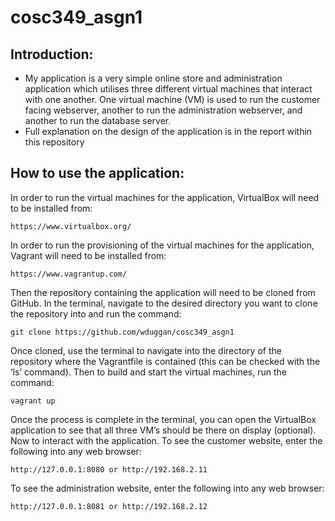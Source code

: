 # cosc349_asgn1

## Introduction:
- My application is a very simple online store and administration application which utilises three different virtual machines that interact with one another. One virtual machine (VM) is used to run the customer facing webserver, another to run the administration webserver, and another to run the database server.
- Full explanation on the design of the application is in the report within this repository

## How to use the application:

In order to run the virtual machines for the application, VirtualBox will need to be installed from:
```
https://www.virtualbox.org/
```

In order to run the provisioning of the virtual machines for the application, Vagrant will need to be installed from:
```
https://www.vagrantup.com/ 
```

Then the repository containing the application will need to be cloned from GitHub. In the terminal, navigate to the desired directory you want to clone the repository into and run the command:
```
git clone https://github.com/wduggan/cosc349_asgn1 
```

Once cloned, use the terminal to navigate into the directory of the repository where the Vagrantfile is contained (this can be checked with the ‘ls’ command). Then to build and start the virtual machines, run the command:
```
vagrant up
```

Once the process is complete in the terminal, you can open the VirtualBox application to see that all three VM’s should be there on display (optional). Now to interact with the application. 
To see the customer website, enter the following into any web browser:
```
http://127.0.0.1:8080 or http://192.168.2.11  
```

To see the administration website, enter the following into any web browser:
```
http://127.0.0.1:8081 or http://192.168.2.12 
```
